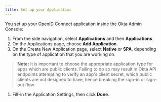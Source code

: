 ```yaml
---
title: Set up your Application
---
```


You set up your OpenID Connect application inside the Okta Admin Console:

1. From the side navigation, select **Applications** and then **Applications**.
1. On the Applications page, choose **Add Application**.
1. On the Create New Application page, select **Native** or **SPA**, depending on the type of application that you are working on.
  > **Note:** It is important to choose the appropriate application type for apps which are public clients. Failing to do so may result in Okta API endpoints attempting to verify an app's client secret, which public clients are not designed to have, hence breaking the sign-in or sign-out flow.
1. Fill-in the Application Settings, then click **Done**.

<NextSectionLink/>
